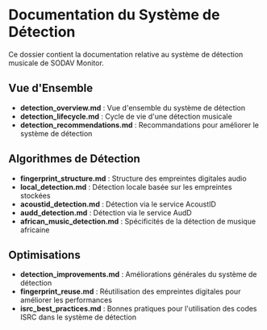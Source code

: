 # Documentation du Système de Détection

Ce dossier contient la documentation relative au système de détection musicale de SODAV Monitor.

## Vue d'Ensemble

- **detection_overview.md** : Vue d'ensemble du système de détection
- **detection_lifecycle.md** : Cycle de vie d'une détection musicale
- **detection_recommendations.md** : Recommandations pour améliorer le système de détection

## Algorithmes de Détection

- **fingerprint_structure.md** : Structure des empreintes digitales audio
- **local_detection.md** : Détection locale basée sur les empreintes stockées
- **acoustid_detection.md** : Détection via le service AcoustID
- **audd_detection.md** : Détection via le service AudD
- **african_music_detection.md** : Spécificités de la détection de musique africaine

## Optimisations

- **detection_improvements.md** : Améliorations générales du système de détection
- **fingerprint_reuse.md** : Réutilisation des empreintes digitales pour améliorer les performances
- **isrc_best_practices.md** : Bonnes pratiques pour l'utilisation des codes ISRC dans le système de détection
